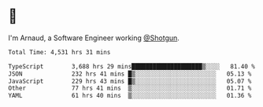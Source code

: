 # 👋

I'm Arnaud, a Software Engineer working [@Shotgun](https://shotgun.live).

<!--START_SECTION:waka-->

```txt
Total Time: 4,531 hrs 31 mins

TypeScript        3,688 hrs 29 mins████████████████████▒░░░░   81.40 %
JSON              232 hrs 41 mins █▒░░░░░░░░░░░░░░░░░░░░░░░   05.13 %
JavaScript        229 hrs 43 mins █▒░░░░░░░░░░░░░░░░░░░░░░░   05.07 %
Other             77 hrs 41 mins  ▒░░░░░░░░░░░░░░░░░░░░░░░░   01.71 %
YAML              61 hrs 40 mins  ▒░░░░░░░░░░░░░░░░░░░░░░░░   01.36 %
```

<!--END_SECTION:waka-->
